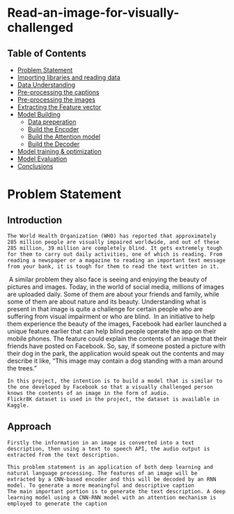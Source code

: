 # Read-an-image-for-visually-challenged
## Table of Contents
* [Problem Statement](#section-1)
* [Importing libraries and reading data](#section-2)
* [Data Understanding](#section-3)
* [Pre-processing the captions](#section-4)
* [Pre-processing the images](#section-5)
* [Extracting the Feature vector](#section-6)
* [Model Building](#section-7)
    - [Data preperation](#subsect-1)
    - [Build the Encoder](#subsect-2)
    - [Build the Attention model](#subsect-3)
    - [Build the Decoder](#subsect-4)
* [Model training & optimization](#section-8)
* [Model Evaluation](#section-9)
* [Conclusions](#section-10)

# Problem Statement
## Introduction
    The World Health Organization (WHO) has reported that approximately 285 million people are visually impaired worldwide, and out of these 285 million, 39 million are completely blind. It gets extremely tough for them to carry out daily activities, one of which is reading. From reading a newspaper or a magazine to reading an important text message from your bank, it is tough for them to read the text written in it.
​
    A similar problem they also face is seeing and enjoying the beauty of pictures and images. Today, in the world of social media, millions of images are uploaded daily. Some of them are about your friends and family, while some of them are about nature and its beauty. Understanding what is present in that image is quite a challenge for certain people who are suffering from visual impairment or who are blind.
​
    In an initiative to help them experience the beauty of the images, Facebook had earlier launched a unique feature earlier that can help blind people operate the app on their mobile phones. The feature could explain the contents of an image that their friends have posted on Facebook. So, say, if someone posted a picture with their dog in the park, the application would speak out the contents and may describe it like, “This image may contain a dog standing with a man around the trees.”
    
    In this project, the intention is to build a model that is similar to the one developed by Facebook so that a visually challenged person knows the contents of an image in the form of audio. 
    Flickr8K dataset is used in the project, the dataset is available in Kaggle.
    
## Approach
    Firstly the information in an image is converted into a text description, then using a text to speech API, the audio output is extracted from the text description.
    
    This problem statement is an application of both deep learning and natural language processing. The features of an image will be extracted by a CNN-based encoder and this will be decoded by an RNN model. To generate a more meaningful and descriptive caption
    The main important portion is to generate the text description. A deep learning model using a CNN-RNN model with an attention mechanism is employed to generate the caption 
